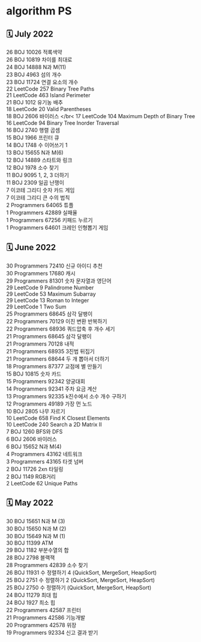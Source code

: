 # algorithm PS

## 🗓 July 2022
26 BOJ 10026 적록색약</br>
26 BOJ 10819 차이를 최대로</br>
24 BOJ 14888 N과 M(11) </br>
23 BOJ 4963 섬의 개수 </br>
23 BOJ 11724 연결 요소의 개수 </br>
22 LeetCode 257 Binary Tree Paths </br>
21 LeetCode 463 Island Perimeter </br>
21 BOJ 1012 유기농 배추 </br>
18 LeetCode 20 Valid Parentheses </br>
18 BOJ 2606 바이러스 </br<
17 LeetCode 104 Maximum Depth of Binary Tree </br>
16 LeetCode 94 Binary Tree Inorder Traversal </br>
16 BOJ 2740 행렬 곱셈 </br>
15 BOJ 1966 프린터 큐 </br>
14 BOJ 1748 수 이어쓰기 1 </br>
13 BOJ 15655 N과 M(6) </br>
12 BOJ 14889 스타트와 링크</br>
12 BOJ 1978 소수 찾기</br>
11 BOJ 9095 1, 2, 3 더하기</br>
11 BOJ 2309 일곱 난쟁이</br>
7 이코테 그리디 숫자 카드 게임</br>
7 이코테 그리디 큰 수의 법칙</br>
2 Programmers 64065 튜플</br>
1 Programmers 42889 실패율</br>
1 Programmers 67256 키패드 누르기</br> 
1 Programmers 64601 크레인 인형뽑기 게임 </br>

## 🗓 June 2022
30 Programmers 72410 신규 아이디 추천 </br>
30 Programmers 17680 캐시 </br>
29 Programmers 81301 숫자 문자열과 영단어</br>
29 LeetCode 9 Palindrome Number</br>
29 LeetCode 53 Maximum Subarray</br>
29 LeetCode 13 Roman to Integer</br>
29 LeetCode 1 Two Sum </br>
25 Programmers 68645 삼각 달팽이</br>
22 Programmers 70129 이진 변환 반복하기</br>
22 Programmers 68936 쿼드압축 후 개수 세기</br>
21 Programmers 68645 삼각 달팽이</br>
21 Programmers 70128 내적</br>
21 Programmers 68935 3진법 뒤집기</br>
21 Programmers 68644 두 개 뽑아서 더하기</br>
18 Programmers 87377 교점에 별 만들기</br> 
15 BOJ 10815 숫자 카드</br>
15 Programmers 92342 양궁대회</br>
14 Programmers 92341 주차 요금 계산</br>
13 Programmers 92335 k진수에서 소수 개수 구하기</br>
12 Programmers 49189 가장 먼 노드</br>
10 BOJ 2805 나무 자르기</br>
10 LeetCode 658 Find K Closest Elements</br>
10 LeetCode 240 Search a 2D Matrix II</br>
7 BOJ 1260 BFS와 DFS</br>
6 BOJ 2606 바이러스</br>
6 BOJ 15652 N과 M(4)</br>
4 Programmers 43162 네트워크</br>
3 Programmers 43165 타겟 넘버</br>
2 BOJ 11726 2xn 타일링</br>
2 BOJ 1149 RGB거리</br>
2 LeetCode 62 Unique Paths</br>

## 🗓 May 2022
30 BOJ 15651 N과 M (3)</br>
30 BOJ 15650 N과 M (2)</br>
30 BOJ 15649 N과 M (1)</br>
30 BOJ 11399 ATM</br>
29 BOJ 1182 부분수열의 합</br>
28 BOJ 2798 블랙잭</br>
28 Programmers 42839 소수 찾기</br>
26 BOJ 11931 수 정렬하기 4 (QuickSort, MergeSort, HeapSort)</br>
25 BOJ 2751 수 정렬하기 2 (QuickSort, MergeSort, HeapSort)</br>
25 BOJ 2750 수 정렬하기 (QuickSort, MergeSort, HeapSort)</br>
24 BOJ 11279 최대 힙</br>
24 BOJ 1927 최소 힙</br>
22 Programmers 42587 프린터</br>
21 Programmers 42586 기능개발</br>
20 Programmers 42578 위장</br>
19 Programmers 92334 신고 결과 받기</br>
